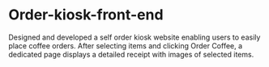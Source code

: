 # Order-kiosk-front-end
Designed and developed a self order kiosk website enabling users to easily place coffee orders. After selecting items and clicking Order Coffee, a dedicated page displays a detailed receipt with images of selected items.
